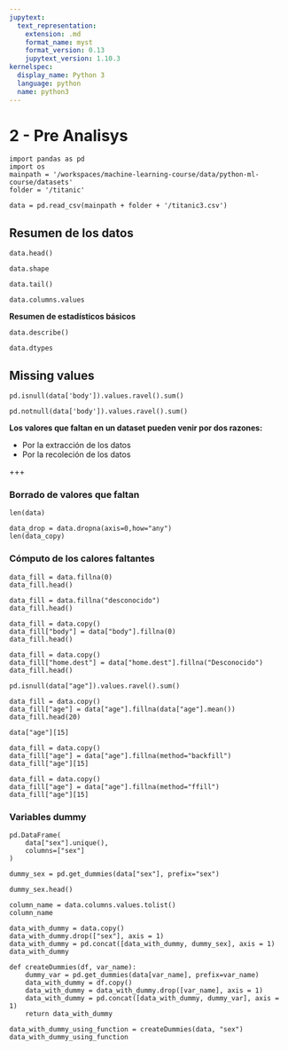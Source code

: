 ```yaml
---
jupytext:
  text_representation:
    extension: .md
    format_name: myst
    format_version: 0.13
    jupytext_version: 1.10.3
kernelspec:
  display_name: Python 3
  language: python
  name: python3
---
```


# 2 - Pre Analisys

```{code-cell} ipython3
import pandas as pd
import os
mainpath = '/workspaces/machine-learning-course/data/python-ml-course/datasets'
folder = '/titanic'
```

```{code-cell} ipython3
data = pd.read_csv(mainpath + folder + '/titanic3.csv')
```

## Resumen de los datos

```{code-cell} ipython3
data.head()
```

```{code-cell} ipython3
data.shape
```

```{code-cell} ipython3
data.tail()
```

```{code-cell} ipython3
data.columns.values
```

**Resumen de estadísticos básicos**

```{code-cell} ipython3
data.describe()
```

```{code-cell} ipython3
data.dtypes
```

## Missing values

```{code-cell} ipython3
pd.isnull(data['body']).values.ravel().sum()
```

```{code-cell} ipython3
pd.notnull(data['body']).values.ravel().sum()
```

**Los valores que faltan en un dataset pueden venir por dos razones:**
* Por la extracción de los datos
* Por la recoleción de los datos

+++

### Borrado de valores que faltan

```{code-cell} ipython3
len(data)
```

```{code-cell} ipython3
data_drop = data.dropna(axis=0,how="any")
len(data_copy)
```

### Cómputo de los calores faltantes

```{code-cell} ipython3
data_fill = data.fillna(0)
data_fill.head()
```

```{code-cell} ipython3
data_fill = data.fillna("desconocido")
data_fill.head()
```

```{code-cell} ipython3
data_fill = data.copy()
data_fill["body"] = data["body"].fillna(0)
data_fill.head()
```

```{code-cell} ipython3
data_fill = data.copy()
data_fill["home.dest"] = data["home.dest"].fillna("Desconocido")
data_fill.head()
```

```{code-cell} ipython3
pd.isnull(data["age"]).values.ravel().sum()
```

```{code-cell} ipython3
data_fill = data.copy()
data_fill["age"] = data["age"].fillna(data["age"].mean())
data_fill.head(20)
```

```{code-cell} ipython3
data["age"][15]
```

```{code-cell} ipython3
data_fill = data.copy()
data_fill["age"] = data["age"].fillna(method="backfill")
data_fill["age"][15]
```

```{code-cell} ipython3
data_fill = data.copy()
data_fill["age"] = data["age"].fillna(method="ffill")
data_fill["age"][15]
```

### Variables dummy

```{code-cell} ipython3
pd.DataFrame(
    data["sex"].unique(), 
    columns=["sex"]
)
```

```{code-cell} ipython3
dummy_sex = pd.get_dummies(data["sex"], prefix="sex")
```

```{code-cell} ipython3
dummy_sex.head()
```

```{code-cell} ipython3
column_name = data.columns.values.tolist()
column_name
```

```{code-cell} ipython3
data_with_dummy = data.copy()
data_with_dummy.drop(["sex"], axis = 1)
data_with_dummy = pd.concat([data_with_dummy, dummy_sex], axis = 1)
data_with_dummy
```

```{code-cell} ipython3
def createDummies(df, var_name):
    dummy_var = pd.get_dummies(data[var_name], prefix=var_name)
    data_with_dummy = df.copy()
    data_with_dummy = data_with_dummy.drop([var_name], axis = 1)
    data_with_dummy = pd.concat([data_with_dummy, dummy_var], axis = 1)
    return data_with_dummy
```

```{code-cell} ipython3
data_with_dummy_using_function = createDummies(data, "sex")
data_with_dummy_using_function
```
